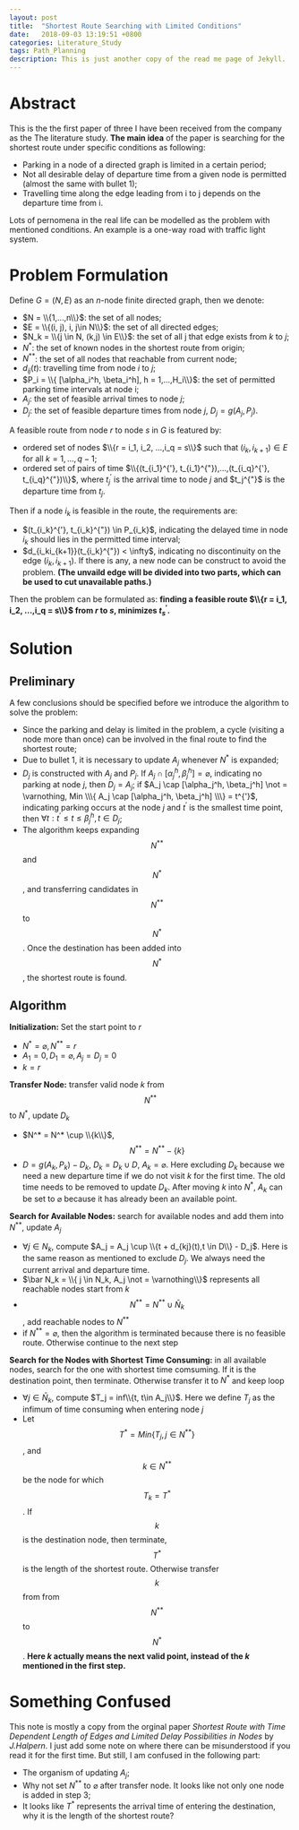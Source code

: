 ```yaml
---
layout: post
title:  "Shortest Route Searching with Limited Conditions"
date:   2018-09-03 13:19:51 +0800
categories: Literature_Study
tags: Path_Planning
description: This is just another copy of the read me page of Jekyll.
---
```


# Abstract

This is the the first paper of three I have been received from the company as the The literature study. **The main idea** of the paper is searching for the shortest route under specific conditions as following:

* Parking in a node of a directed graph is limited in a certain period;
* Not all desirable delay of departure time from a given node is permitted (almost the same with bullet 1);
* Travelling time along the edge leading from i to j depends on the departure time from i.

Lots of pernomena in the real life can be modelled as the problem with mentioned conditions. An example is a one-way road with traffic light system. 

# Problem Formulation
Define $G = (N,E)$ as an $n$-node finite directed graph, then we denote:

* $N = \\{1,...,n\\}$:            the set of all nodes;
* $E = \\{(i, j), i, j\in N\\}$:  the set of all directed edges;
* $N_k = \\{j \in N, (k,j) \in E\\}$: the set of all j that edge exists from $k$ to $j$;
* $N^*$:                        the set of known nodes in the shortest route from origin; 
* $N^{**}$:                     the set of all nodes that reachable from current node;
* $d_{ij}(t)$:                  travelling time from node $i$ to $j$;
* $P_i = \\{ [\alpha_i^h,  \beta_i^h], h = 1,...,H_i\\}$: the set of permitted parking time intervals at node i;
* $A_j$: the set of feasible arrival times to node $j$;
* $D_j$: the set of feasible departure times from node $j$, $D_j = g(A_j, P_j)$.


A feasible route from node $r$ to node $s$ in $G$ is featured by:

* ordered set of nodes $\\{r = i_1, i_2, ...,i_q = s\\}$ such that $(i_k, i_{k+1}) \in E$ for all $k = 1, ..., q-1$;
* ordered set of pairs of time $\\{(t_{i_1}^{'},  t_{i_1}^{"}),...,(t_{i_q}^{'},  t_{i_q}^{"})\\}$, where $t_j^{'}$ is the arrival time to node $j$ and $t_j^{"}$ is the departure time from $t_j$. 

Then if a node $i_k$ is feasible in the route, the requirements are:

* $(t_{i_k}^{'},  t_{i_k}^{"}) \in P_{i_k}$, indicating the delayed time in node $i_k$ should lies in the permitted time interval;
* $d_{i_ki_{k+1}}(t_{i_k}^{"}) < \infty$, indicating no discontinuity on the edge $(i_k, i_{k+1})$. If there is any, a new node can be construct to avoid the problem. **(The unvaild edge will be divided into two parts, which can be used to cut unavailable paths.)**

Then the problem can be formulated as: **finding a feasible route $\\{r = i_1, i_2, ...,i_q = s\\}$ from $r$ to $s$, minimizes $t_s^{'}.$**

# Solution
## Preliminary
A few conclusions should be specified before we introduce the algorithm to solve the problem:

* Since the parking and delay is limited in the problem, a cycle (visiting a node more than once) can be involved in the final route to find the shortest route;
* Due to bullet 1, it is necessary to update $A_j$ whenever $N^*$ is expanded;
* $D_j$ is constructed with $A_j$ and $P_j$. If $A_j \cap [\alpha_j^h,  \beta_j^h] = \varnothing$, indicating no parking at node $j$, then $D_j = A_j$; if $A_j \cap [\alpha_j^h,  \beta_j^h] \not = \varnothing, Min \\\{ A_j \cap [\alpha_j^h,  \beta_j^h] \\\} = t^{'}$, indicating parking occurs at the node $j$ and $t^{'}$ is the smallest time point, then $\forall t: t^{'} \leq t \leq \beta_j^h, t \in D_j$;
* The algorithm keeps expanding $$N^{**}$$ and $$N^*$$, and transferring candidates in $$N^{**}$$ to $$N^*$$. Once the destination has been added into $$N^*$$, the shortest route is found.

## Algorithm

**Initialization:** Set the start point to $r$
* $N^*=\varnothing, N^{**}={r}$
* $A_1 = {0}, D_1=\varnothing, A_j=D_j=0$
* $k = r$

**Transfer Node:** transfer valid node $k$ from $$N^{**}$$ to $N^*$, update $D_k$
* $N^* = N^* \cup \\{k\\}$, $$N^{**} = N^{**} - \{k\}$$
* $D = g(A_k, P_k) - D_k$, $D_k = D_k \cup D$, $A_k = \varnothing$. Here excluding $D_k$ because we need a new departure time if we do not visit $k$ for the first time. The old time needs to be removed to update $D_k$. After moving $k$ into $N^*$, $A_k$ can be set to $\varnothing$ because it has already been an available point.

**Search for Available Nodes:** search for available nodes and add them into $N^{**}$, update $A_j$
* $\forall j \in N_k$, compute $A_j = A_j \cup \\{t + d_{kj}(t),t \in D\\} - D_j$. Here is the same reason as mentioned to exclude $D_j$. We always need the current arrival and departure time.
* $\bar N_k = \\{ j \in N_k, A_j \not = \varnothing\\}$ represents all reachable nodes start from $k$
* $$N^{**} = N^{**} \cup \bar N_k$$, add reachable nodes to $N^{**}$
* if $N^{**} = \varnothing$, then the algorithm is terminated because there is no feasible route. Otherwise continue to the next step

**Search for the Nodes with Shortest Time Consuming:** in all available nodes, search for the one with shortest time comsuming. If it is the destination point, then terminate. Otherwise transfer it to $N^*$ and keep loop
* $\forall j \in \bar N_k$, compute $T_j = inf\\{t, t\in A_j\\}$. Here we define $T_j$ as the infimum of time consuming when entering node $j$
* Let $$T^* = Min\{T_j, j \in N^{**}\}$$, and $$k \in N^{**}$$ be the node for which $$T_k = T^*$$. If $$k$$ is the destination node, then terminate, $$T^*$$ is the length of the shortest route. Otherwise transfer $$k$$ from from $$N^{**}$$ to $$N^*$$. **Here $k$ actually means the next valid point, instead of the $k$ mentioned in the first step.**

# Something Confused
This note is mostly a copy from the orginal paper *Shortest Route with Time Dependent Length of Edges and Limited Delay Possibilities in Nodes* by *J.Halpern*. I just add some note on where there can be misunderstood if you read it for the first time. But still, I am confused in the following part:

* The organism of updating $A_j$;
* Why not set $N^{**}$ to $\varnothing$ after transfer node. It looks like not only one node is added in step 3;
* It looks like $T^*$ represents the arrival time of entering the destination, why it is the length of the shortest route?
